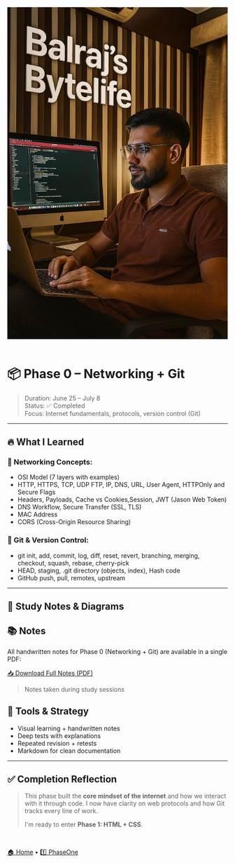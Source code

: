 <div align='center'>
<img src='assets\Balraj Singh Coding.jpeg', alt='Balraj Singh Coding'>
</div>

<br>

# 📦 Phase 0 – Networking + Git

> Duration: June 25 – July 8  
> Status: ✅ Completed  
> Focus: Internet fundamentals, protocols, version control (Git)

---

## 🔥 What I Learned

### 📡 Networking Concepts:

- OSI Model (7 layers with examples)
- HTTP, HTTPS, TCP, UDP FTP, IP, DNS, URL, User Agent, HTTPOnly and Secure Flags
- Headers, Payloads, Cache vs Cookies,Session, JWT (Jason Web Token)
- DNS Workflow, Secure Transfer (SSL, TLS)
- MAC Address
- CORS (Cross-Origin Resource Sharing)

### 🔧 Git & Version Control:

- git init, add, commit, log, diff, reset, revert, branching, merging, checkout, squash, rebase, cherry-pick
- HEAD, staging, .git directory (objects, index), Hash code
- GitHub push, pull, remotes, upstream

---

## 📝 Study Notes & Diagrams

## 📚 Notes

All handwritten notes for Phase 0 (Networking + Git) are available in a single PDF:

[📥 Download Full Notes (PDF)](./assets/phase0-notes.pdf)

> Notes taken during study sessions

## 🎯 Tools & Strategy

- Visual learning + handwritten notes
- Deep tests with explanations
- Repeated revision + retests
- Markdown for clean documentation

---

## ✅ Completion Reflection

> This phase built the **core mindset of the internet** and how we interact with it through code. I now have clarity on web protocols and how Git tracks every line of work.
>
> I'm ready to enter **Phase 1: HTML + CSS**.

<br>

[🏠 Home](../README.md) • [1️⃣ PhaseOne](../PhaseOne/README-PhaseOne.md)

[def]: ./assets/phase0-notes.pdf
